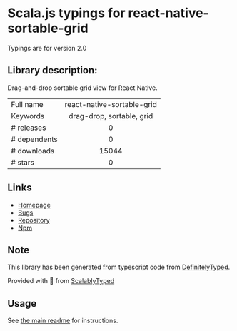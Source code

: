 
# Scala.js typings for react-native-sortable-grid

Typings are for version 2.0

## Library description:
Drag-and-drop sortable grid view for React Native.

|                    |                 |
| ------------------ | :-------------: |
| Full name          | react-native-sortable-grid |
| Keywords           | drag-drop, sortable, grid |
| # releases         | 0 |
| # dependents       | 0 |
| # downloads        | 15044 |
| # stars            | 0 |

## Links
- [Homepage](https://github.com/ollija/react-native-sortable-grid#readme)
- [Bugs](https://github.com/ollija/react-native-sortable-grid/issues)
- [Repository](https://github.com/ollija/react-native-sortable-grid)
- [Npm](https://www.npmjs.com/package/react-native-sortable-grid)
    


## Note
This library has been generated from typescript code from [DefinitelyTyped](https://definitelytyped.org).

Provided with :purple_heart: from [ScalablyTyped](https://github.com/oyvindberg/ScalablyTyped)

## Usage
See [the main readme](../../readme.md) for instructions.


